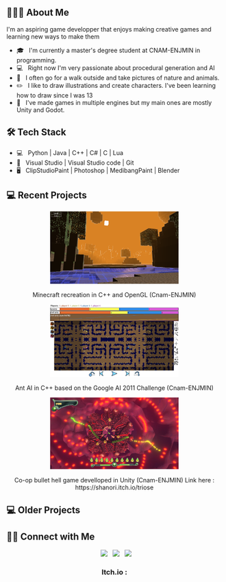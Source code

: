 <h2> 👨🏻‍💻 About Me </h2>

<p> I'm an aspiring game developper that enjoys making creative games and learning new ways to make them</p>

- 🎓 &nbsp; I'm currently a master's degree student at CNAM-ENJMIN in programming.
- 💻 &nbsp; Right now I'm very passionate about procedural generation and AI
- 🌱 &nbsp; I often go for a walk outside and take pictures of nature and animals.
- ✏️ &nbsp; I like to draw illustrations and create characters. I've been learning how to draw since I was 13
- 🔧 &nbsp; I've made games in multiple engines but my main ones are mostly Unity and Godot.

<h2>🛠 Tech Stack</h2>

- 💻 &nbsp; Python | Java | C++ | C# | C | Lua
- 🔧 &nbsp; Visual Studio | Visual Studio code  | Git
- 🖥 &nbsp; ClipStudioPaint | Photoshop | MedibangPaint | Blender

<h2> 💻 Recent Projects </h2>
<p align="center">
  <img src="screenshots/minicraft.png" width="300" title="Minecraft open gl">
</p>

<p align = "center">
  Minecraft recreation in C++ and OpenGL (Cnam-ENJMIN)
</p>

<p align="center">
  <img src="screenshots/aiants.png" width="300" title="Ant AI for Google's 2011 challenge">
</p>

<p align = "center">
  Ant AI in C++ based on the Google AI 2011 Challenge (Cnam-ENJMIN)
</p>

<p align="center">
  <img src="screenshots/triose.png" width="300" title="Co-op bullet hell game">
</p>

<p align = "center">
  Co-op bullet hell game develloped in Unity (Cnam-ENJMIN)
  Link here : https://shanori.itch.io/triose
</p>

<h2> 💻 Older Projects </h2>

<h2> 🤝🏻 Connect with Me </h2>

<p align="center">
&nbsp; <a href="https://twitter.com/lyrdinn" target="_blank" rel="noopener noreferrer"><img src="https://img.icons8.com/plasticine/100/000000/twitter.png" width="50" /></a>  
&nbsp; <a href="https://www.instagram.com/lyr_dinn/" target="_blank" rel="noopener noreferrer"><img src="https://img.icons8.com/plasticine/100/000000/instagram-new.png" width="50" /></a>  
&nbsp; <a href="https://www.linkedin.com/in/marina-secord-4b01202a9/" target="_blank" rel="noopener noreferrer"><img src="https://img.icons8.com/plasticine/100/000000/linkedin.png" width="50" /></a>
</p>

<h3 align="center">
  Itch.io : <a href="https://lyrdinn.itch.io/" target ="_blank" rel="noopene noreferrer"> </a>
</h3>
